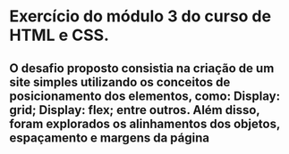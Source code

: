 # Exercício do módulo 3 do curso de HTML e CSS.

## O desafio proposto consistia na criação de um site simples utilizando os conceitos de posicionamento dos elementos, como: Display: grid; Display: flex; entre outros. Além disso, foram explorados os alinhamentos dos objetos, espaçamento e margens da página
